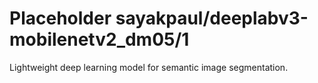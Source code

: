 # Placeholder sayakpaul/deeplabv3-mobilenetv2_dm05/1
Lightweight deep learning model for semantic image segmentation.

<!-- module-type: image-segmentation -->
<!-- network-architecture: deeplab-mobilenetv2_dm05_coco_voc_trainval -->
<!-- dataset: pascal-voc-2012 -->
<!-- fine-tunable: false -->
<!-- license: Apache-2.0 -->
